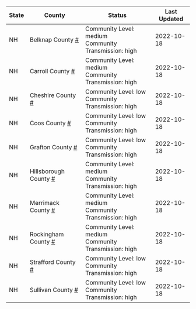 State | County | Status | Last Updated
--- | --- | --- | --- 
NH | Belknap County <a href="#belknap_county">#</a> | <a name="belknap_county"></a>Community Level: medium<br/>Community Transmission: high | 2022-10-18
NH | Carroll County <a href="#carroll_county">#</a> | <a name="carroll_county"></a>Community Level: medium<br/>Community Transmission: high | 2022-10-18
NH | Cheshire County <a href="#cheshire_county">#</a> | <a name="cheshire_county"></a>Community Level: low<br/>Community Transmission: high | 2022-10-18
NH | Coos County <a href="#coos_county">#</a> | <a name="coos_county"></a>Community Level: low<br/>Community Transmission: high | 2022-10-18
NH | Grafton County <a href="#grafton_county">#</a> | <a name="grafton_county"></a>Community Level: low<br/>Community Transmission: high | 2022-10-18
NH | Hillsborough County <a href="#hillsborough_county">#</a> | <a name="hillsborough_county"></a>Community Level: medium<br/>Community Transmission: high | 2022-10-18
NH | Merrimack County <a href="#merrimack_county">#</a> | <a name="merrimack_county"></a>Community Level: medium<br/>Community Transmission: high | 2022-10-18
NH | Rockingham County <a href="#rockingham_county">#</a> | <a name="rockingham_county"></a>Community Level: medium<br/>Community Transmission: high | 2022-10-18
NH | Strafford County <a href="#strafford_county">#</a> | <a name="strafford_county"></a>Community Level: low<br/>Community Transmission: high | 2022-10-18
NH | Sullivan County <a href="#sullivan_county">#</a> | <a name="sullivan_county"></a>Community Level: low<br/>Community Transmission: high | 2022-10-18
